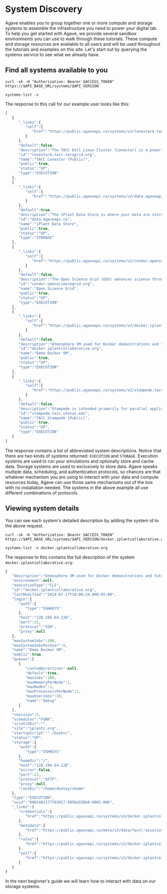 # System Discovery

Agave enables you to group together one or more compute and storage systems to assemble the infrastructure you need to power your digital lab. To help you get started with Agave, we provide several sandbox environments you can use to walk through these tutorials. These compute and storage resources are available to all users and will be used throughout the tutorials and examples on this site. Let's start out by querying the systems service to see what we already have.

## Find all systems available to you

```shell
curl -sk -H "Authorization: Bearer $ACCESS_TOKEN" https://$API_BASE_URL/systems/$API_VERSION
```

```plaintext
systems-list -v
```

The response to this call for our example user looks like this:

```javascript
[  
   {  
      "_links":{  
         "self":{  
            "href":"https://public.agaveapi.co/systems/v2/lonestar4.tacc.teragrid.org"
         }
      },
      "default":false,
      "description":"The TACC Dell Linux Cluster (Lonestar) is a powerful, multi-use cyberinfrastructure HPC and remote visualization resource. Lonestar contains 22,656 cores within 1,888 Dell PowerEdgeM610 compute blades (nodes), 16 PowerEdge R610 compute-I/Oserver-nodes, an...",
      "id":"lonestar4.tacc.teragrid.org",
      "name":"TACC Lonestar (Public)",
      "public":true,
      "status":"UP",
      "type":"EXECUTION"
   },
   {  
      "_links":{  
         "self":{  
            "href":"https://public.agaveapi.co/systems/v2/data.agaveapi.co"
         }
      },
      "default":true,
      "description":"The iPlant Data Store is where your data are stored. The Data Store is cloud-based and is the central repository from which data is accessed by all of iPlant&#039;s technologies.",
      "id":"data.agaveapi.co",
      "name":"iPlant Data Store",
      "public":true,
      "status":"UP",
      "type":"STORAGE"
   },
   {  
      "_links":{  
         "self":{  
            "href":"https://public.agaveapi.co/systems/v2/condor.opensciencegrid.org"
         }
      },
      "default":false,
      "description":"The Open Science Grid (OSG) advances science through open distributed computing. The OSG is a multi-disciplinary partnership to federate local, regional, community and national cyberinfrastructures to meet the needs of research and academic communities at...",
      "id":"condor.opensciencegrid.org",
      "name":"Open Science Grid",
      "public":true,
      "status":"UP",
      "type":"EXECUTION"
   },
   {  
      "_links":{  
         "self":{  
            "href":"https://public.agaveapi.co/systems/v2/docker.iplantcollaborative.org"
         }
      },
      "default":false,
      "description":"Atmosphere VM used for Docker demonstrations and tutorials.",
      "id":"docker.iplantcollaborative.org",
      "name":"Demo Docker VM",
      "public":true,
      "status":"UP",
      "type":"EXECUTION"
   },
   {  
      "_links":{  
         "self":{  
            "href":"https://public.agaveapi.co/systems/v2/stampede.tacc.utexas.edu"
         }
      },
      "default":false,
      "description":"Stampede is intended primarily for parallel applications scalable to tens of thousands of cores. Normal batch queues will enable users to run simulations up to 24 hours. Jobs requiring run times and more cores than allowed by the normal queues will be run...",
      "id":"stampede.tacc.utexas.edu",
      "name":"TACC Stampede (Public)",
      "public":true,
      "status":"UP",
      "type":"EXECUTION"
   }
]
```

The response contains a list of abbreviated system descriptions. Notice that there are two kinds of systems returned: <code>EXECUTION</code> and <code>STORAGE</code>. Execution systems are used to run your simulations and optionally store and cache data. Storage systems are used to exclusively to store data. Agave speaks multiple data, scheduling, and authentication protocols, so chances are that whatever mechanism you are using to interact with your data and compute resources today, Agave can use those same mechanisms out of the box with no installation needed. The systems in the above example all use different combinations of protocols.

## Viewing system details  

You can see each system's detailed description by adding the system id to the above request.

```shell
curl -sk -H "Authorization: Bearer $ACCESS_TOKEN" https://$API_BASE_URL/systems/$API_VERSION/docker.iplantcollaborative.org
```


```plaintext
systems-list -v docker.iplantcollaborative.org
```


The response to this contains the full description of the system <code>docker.iplantcollaborative.org</code>:

```javascript
{  
   "description":"Atmosphere VM used for Docker demonstrations and tutorials.",
   "environment":null,
   "executionType":"CLI",
   "id":"docker.iplantcollaborative.org",
   "lastModified":"2014-07-17T10:00:24.000-05:00",
   "login":{  
      "auth":{  
         "type":"SSHKEYS"
      },
      "host":"128.196.64.126",
      "port":22,
      "protocol":"SSH",
      "proxy":null
   },
   "maxSystemJobs":100,
   "maxSystemJobsPerUser":5,
   "name":"Demo Docker VM",
   "public":true,
   "queues":[  
      {  
         "customDirectives":null,
         "default":true,
         "maxJobs":100,
         "maxMemoryPerNode":1,
         "maxNodes":1,
         "maxProcessorsPerNode":1,
         "maxUserJobs":10,
         "name":"debug"
      }
   ],
   "revision":5,
   "scheduler":"FORK",
   "scratchDir":"",
   "site":"iplantc.org",
   "startupScript":"./bashrc",
   "status":"UP",
   "storage":{  
      "auth":{  
         "type":"SSHKEYS"
      },
      "homeDir":"/",
      "host":"128.196.64.126",
      "mirror":false,
      "port":22,
      "protocol":"SFTP",
      "proxy":null,
      "rootDir":"/home/dooley/vhome"
   },
   "type":"EXECUTION",
   "uuid":"0001402177703917-5056a550b8-0001-006",
   "_links":{  
      "credentials":{  
         "href":"https://public.agaveapi.co/systems/v2/docker.iplantcollaborative.org/credentials"
      },
      "metadata":{  
         "href":"https://public.agaveapi.co/meta/v2/data/?q={\"associationIds\":\"0001402177703917-5056a550b8-0001-006\"}"
      },
      "roles":{  
         "href":"https://public.agaveapi.co/systems/v2/docker.iplantcollaborative.org/roles"
      },
      "self":{  
         "href":"https://public.agaveapi.co/systems/v2/docker.iplantcollaborative.org"
      }
   }
}
```

In the next beginner's guide we will learn how to interact with data on our storage systems.